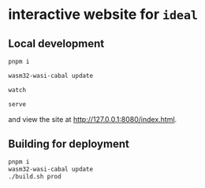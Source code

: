# interactive website for `ideal`

## Local development

```sh
pnpm i
```

```sh
wasm32-wasi-cabal update
```

```sh
watch
```

```sh
serve
```

and view the site at http://127.0.0.1:8080/index.html.

## Building for deployment

```sh
pnpm i
wasm32-wasi-cabal update
./build.sh prod
```
